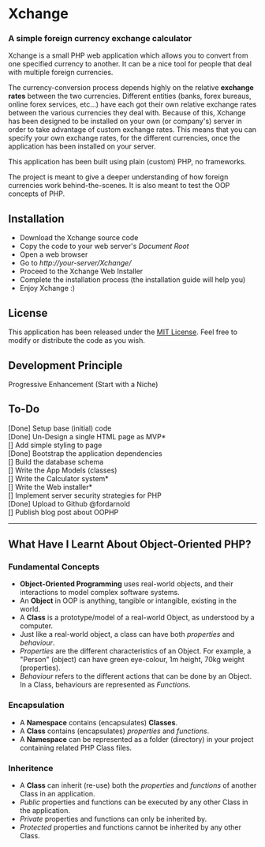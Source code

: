 # Xchange

### A simple foreign currency exchange calculator

Xchange is a small PHP web application which allows you to convert from one specified currency 
to another. It can be a nice tool for people that deal with multiple foreign currencies.

The currency-conversion process depends highly on the relative **exchange rates** between the 
two currencies. Different entities (banks, forex bureaus, online forex services, etc...) have 
each got their own relative exchange rates between the various currencies they deal with. 
Because of this, Xchange has been designed to be installed on your own (or company's) server in 
order to take advantage of custom exchange rates. This means that you can specify your own 
exchange rates, for the different currencies, once the application has been installed on your 
server.

This application has been built using plain (custom) PHP, no frameworks. 

The project is meant to give a deeper understanding of how foreign currencies work 
behind-the-scenes. It is also meant to test the OOP concepts of PHP.

## Installation
- Download the Xchange source code
- Copy the code to your web server's *Document Root*
- Open a web browser
- Go to *http://your-server/Xchange/*
- Proceed to the Xchange Web Installer
- Complete the installation process (the installation guide will help you)
- Enjoy Xchange :)

## License
This application has been released under the [MIT License](https://opensource.org/licenses/MIT). Feel 
free to modify or distribute the code as you wish.

## Development Principle
Progressive Enhancement (Start with a Niche)

## To-Do

[Done] Setup base (initial) code  
[Done] Un-Design a single HTML page as MVP*  
[] Add simple styling to page  
[Done] Bootstrap the application dependencies  
[] Build the database schema  
[] Write the App Models (classes)   
[] Write the Calculator system*  
[] Write the Web installer*  
[] Implement server security strategies for PHP  
[Done] Upload to Github @fordarnold  
[] Publish blog post about OOPHP

---

## What Have I Learnt About Object-Oriented PHP? 

### Fundamental Concepts 
- **Object-Oriented Programming** uses real-world objects, and their interactions to model 
complex software systems.
- An **Object** in OOP is anything, tangible or intangible, existing in the world.
- A **Class** is a prototype/model of a real-world Object, as understood by a computer.
- Just like a real-world object, a class can have both *properties* and *behaviour*.
- *Properties* are the different characteristics of an Object. For example, a 
"Person" (object) can have green eye-colour, 1m height, 70kg weight (properties).
- *Behaviour* refers to the different actions that can be done by an Object. In a Class,
behaviours are represented as *Functions*.

### Encapsulation
- A **Namespace** contains (encapsulates) **Classes**.
- A **Class** contains (encapsulates) *properties* and *functions*.
- A **Namespace** can be represented as a folder (directory) in your project containing 
related PHP Class files. 

### Inheritence
- A **Class** can inherit (re-use) both the *properties* and *functions* of another Class 
in an application.
- *Public* properties and functions can be executed by any other Class in the application.
- *Private* properties and functions can only be inherited by. 
- *Protected* properties and functions cannot be inherited by any other Class.
